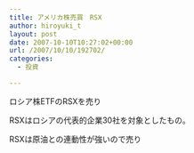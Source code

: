 ```yaml
---
title: アメリカ株売買　RSX
author: hiroyuki_t
layout: post
date: 2007-10-10T10:27:02+00:00
url: /2007/10/10/192702/
categories:
  - 投資

---
```

<div class="section">
  <p>
    ロシア株ETFのRSXを売り
  </p>
  
  <p>
    RSXはロシアの代表的企業30社を対象としたもの。
  </p>
  
  <p>
    RSXは原油との連動性が強いので売り
  </p>
</div>